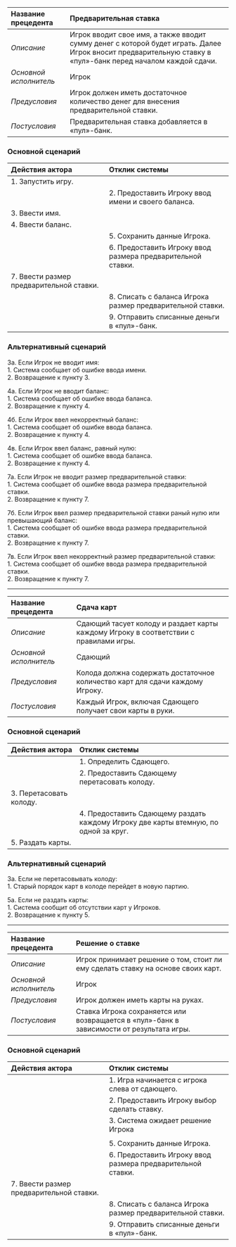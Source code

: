 | Название прецедента     | Предварительная ставка |
|:------------------------|:------------|
| _Описание_                | Игрок вводит свое имя, а также вводит сумму денег с которой будет играть. Далее Игрок вносит предварительную ставку в «пул»-банк перед началом каждой сдачи.|
| _Основной исполнитель_    | Игрок |
| _Предусловия_             | Игрок должен иметь достаточное количество денег для внесения предварительной ставки.|
| _Постусловия_             | Предварительная ставка добавляется в «пул»-банк.|

### Основной сценарий

| Действия актора            | Отклик системы                                           |
|:---------------------------|:---------------------------------------------------------|
| 1. Запустить игру.          |                                                          |
|                            | 2. Предоставить Игроку ввод имени и своего баланса. |
| 3. Ввести имя.              |                                                          |
| 4. Ввести баланс. |                                                          |
|                            | 5. Сохранить данные Игрока.                               |
|              | 6. Предоставить Игроку ввод размера предварительной ставки.                                                          |
| 7. Ввести размер предварительной ставки.                          |            |
|                            | 8. Списать с баланса Игрока размер предварительной ставки.                       |
|                            | 9. Отправить списанные деньги в «пул»-банк.                                     |

### Альтернативный сценарий

3а. Если Игрок не вводит имя:  
    1. Система сообщает об ошибке ввода имени.  
    2. Возвращение к пункту 3.  

4а. Если Игрок не вводит баланс:  
    1. Система сообщает об ошибке ввода баланса.  
    2. Возвращение к пункту 4.  
  
4б. Если Игрок ввел некорректный баланс:  
    1. Система сообщает об ошибке ввода баланса.  
    2. Возвращение к пункту 4.  

4в. Если Игрок ввел баланс, равный нулю:  
    1. Система сообщает об ошибке ввода баланса.  
    2. Возвращение к пункту 4.  

7а. Если Игрок не вводит размер предварительной ставки:  
    1. Система сообщает об ошибке ввода размера предварительной ставки.  
    2. Возвращение к пункту 7.  

7б. Если Игрок ввел размер предварительной ставки раный нулю или превышающий баланс:  
    1. Система сообщает об ошибке ввода размера предварительной ставки.  
    2. Возвращение к пункту 7.  

7в. Если Игрок ввел некорректный размер предварительной ставки:  
    1. Система сообщает об ошибке ввода размера предварительной ставки.  
    2. Возвращение к пункту 7.
***
| Название прецедента     | Сдача карт |
|:------------------------|:------------|
| _Описание_                | Сдающий тасует колоду и раздает карты каждому Игроку в соответствии с правилами игры.|
| _Основной исполнитель_    | Сдающий |
| _Предусловия_             | Колода должна содержать достаточное количество карт для сдачи каждому Игроку.|
| _Постусловия_             | Каждый Игрок, включая Сдающего получает свои карты в руки.|

### Основной сценарий

| Действия актора            | Отклик системы                                           |
|:---------------------------|:---------------------------------------------------------|
|           | 1. Определить Сдающего.                                                         |
|                            | 2. Предоставить Сдающему перетасовать колоду. |
| 3. Перетасовать колоду.              |                                                          |
|  |      4. Предоставить Сдающему раздать каждому Игроку две карты втемную, по одной за круг.       |
|         5. Раздать карты.                  |                                |

### Альтернативный сценарий

3а. Если не перетасовывать колоду:  
    1. Старый порядок карт в колоде перейдет в новую партию.

5а. Если не раздать карты:  
    1. Система сообщит об отсутствии карт у Игроков.  
    2. Возвращение к пункту 5.
***
| Название прецедента     | Решение о ставке |
|:------------------------|:------------|
| _Описание_                | Игрок принимает решение о том, стоит ли ему сделать ставку на основе своих карт.|
| _Основной исполнитель_    | Игрок |
| _Предусловия_             | Игрок должен иметь карты на руках.|
| _Постусловия_             | Ставка Игрока сохраняется или возвращается в «пул»-банк в зависимости от результата игры.|

### Основной сценарий

| Действия актора            | Отклик системы                                           |
|:---------------------------|:---------------------------------------------------------|
|           |1. Игра начинается с игрока слева от сдающего.                                                          |
|                            | 2. Предоставить Игроку выбор сделать ставку. |
|               | 3. Система ожидает решение Игрока                                                      |
|  |                                                          |
|                            | 5. Сохранить данные Игрока.                               |
|              | 6. Предоставить Игроку ввод размера предварительной ставки.                                                          |
| 7. Ввести размер предварительной ставки.                          |            |
|                            | 8. Списать с баланса Игрока размер предварительной ставки.                       |
|                            | 9. Отправить списанные деньги в «пул»-банк.                                     |
